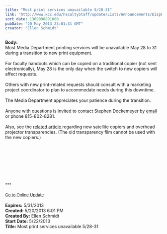 ```yaml
---
title: "Most print services unavailable 5/28-31"
link: "http://www.kcc.edu/FacultyStaff/update/Lists/Announcements/DispForm.aspx?ID=1121"
sort_date: 1369090891000
pubDate: "20 May 2013 23:01:31 GMT"
creator: "Ellen Schmidt"
---
```


<div><b>Body:</b> <div class="ExternalClass81D8E0F0073040D49F29ADED04AF496E">
<div>Most Media Department printing services will be unavailable May 28 to 31 during a transition to new print equipment.</div>
<div> </div>
<div>For faculty handouts which can be copied on a traditional copier (not sent electronically), May 28 is the only day when the switch to new copiers will affect requests. </div>
<div> </div>
<div>Others with new print-related requests should consult with a marketing project coordinator to plan to accommodate needs during this downtime.</div>
<div> </div>
<div>The Media Department appreciates your patience during the transition. </div>
<div> </div>
<div>Anyone with questions is invited to contact Stephen Dockemeyer by <a href="mailto:sdockemeyer@kcc.edu">email</a> or phone 815-802-8281.</div>
<div> </div>
<div>Also, see the <a href="/FacultyStaff/update/Lists/Announcements/DispForm2.aspx?List=7e45450e-520d-4ad3-81dd-a79ebcc75df4&amp;ID=1122&amp;Source=/FacultyStaff/update/_layouts/sitemanager.aspx?FilterOnly%3D1&amp;SmtContext=SPList%3a7e45450e-520d-4ad3-81dd-a79ebcc75df4?SPWeb%3a6dd7d01a-f4b3-47f9-8d35-b60692caa2f7%3a&amp;SmtContextExpanded=True&amp;Filter=1&amp;pgsz=100&amp;vrmode=False&amp;lvn=KCC%20Announcements&amp;Web=6dd7d01a-f4b3-47f9-8d35-b60692caa2f7">related article </a>regarding new satellite copiers and overhead projector transparencies. (The old transparency film cannot be used with the new copiers.)</div>
<div> </div>
<div> </div>
<div> </div>
<div> </div>
<div> </div>
<div><br />
<div> </div>
<div>
<div>
<div> </div>
<div><font size="2">***</font></div>
<div><font size="2"></font> </div>
<div><font size="2"><a href="/FacultyStaff/update/Pages/dailyupdate.aspx">Go to Online Update</a></font></div>
<div><font size="2"></font> </div></div></div></div></div></div>
<div><b>Expires:</b> 5/31/2013</div>
<div><b>Created:</b> 5/20/2013 6:01 PM</div>
<div><b>Created By:</b> Ellen Schmidt</div>
<div><b>Start Date:</b> 5/22/2013</div>
<div><b>Title:</b> Most print services unavailable 5/28-31</div>
